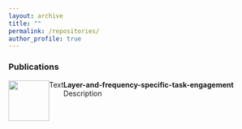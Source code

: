 ```yaml
---
layout: archive
title: ""
permalink: /repositories/
author_profile: true
---
```

 
<h3>Publications</h3>

<div style="float:left"><img style="width:80px; float:left" src="https://gin.g-node.org/repo-avatars/10487"> Text </div> <div><b>
Layer-and-frequency-specific-task-engagement</b></br>
Description </div>
